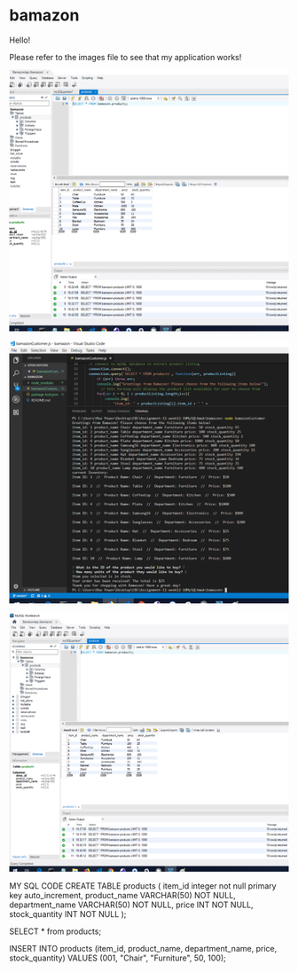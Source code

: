 # bamazon

Hello!

Please refer to the images file to see that my application works!

![Image 1 -> Look at Hat, there is 194 left ](https://github.com/sunbas2/bamazon/blob/master/images/1.png)

![Image 2 -> Running code, making purchase of hat.  ](https://github.com/sunbas2/bamazon/blob/master/images/2.png)

![Image 3 -> Done, as you can see the hat inventory decreased by 1. ](https://github.com/sunbas2/bamazon/blob/master/images/3.png)



MY SQL CODE
CREATE TABLE products (
	item_id integer not null primary key auto_increment,
	product_name VARCHAR(50) NOT NULL,
	department_name VARCHAR(50) NOT NULL,
	price INT NOT NULL, 
	stock_quantity INT NOT NULL
);
	
SELECT * from products;    

INSERT INTO products (item_id, product_name, department_name, price, stock_quantity) VALUES (001, "Chair", "Furniture", 50, 100);
